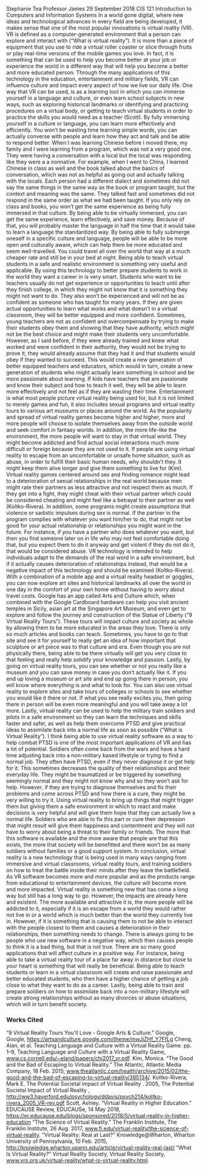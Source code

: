 Stephanie Tea
Professor James
29 September 2018
CIS 121 Introduction to Computers and Information Systems
    In a world gone digital, where new ideas and technological advances in every field are being developed, it makes sense that one of the most popular innovations is virtual reality (VR). VR is defined as a computer-generated environment that a person can explore and interact with (“What is virtual reality”).  It is more than a piece of equipment that you use to ride a virtual roller coaster or slice through fruits or play real-time versions of the mobile games you love. In fact, it is something that can be used to help you become better at your job or experience the world in a different way that will help you become a better and more educated person. Through the many applications of this technology in the education, entertainment and military fields, VR can influence culture and impact every aspect of how we live our daily life. 
    One way that VR can be used, is as a learning tool in which you can immerse yourself in a language and culture, or even learn school subjects in new ways, such as exploring historical landmarks or identifying and practicing procedures on a virtual body, or getting to teach virtual students in order to practice the skills you would need as a teacher (Scott). By fully immersing yourself in a culture or language, you can learn more effectively and efficiently. You won’t be wasting time learning simple words, you can actually converse with people and learn how they act and talk and be able to respond better. When I was learning Chinese before I moved there, my family and I were learning from a program, which was not a very good one. They were having a conversation with a local but the local was responding like they were a a nonnative. For example, when I went to China, I learned Chinese in class as well and the book talked about the basics of conversation, which was not as helpful as going out and actually talking with the locals. Each person had a different dialect and sometimes did not say the same things in the same way as the book or program taught, but the context and meaning was the same. They talked fast and sometimes did not respond in the same order as what we had been taught. If you only rely on class and books, you won’t get the same experience as being fully immersed in that culture. By being able to be virtually immersed, you can get the same experience, learn effectively, and save money. Because of that, you will probably master the language in half the time that it would take to learn a language the standardized way. By being able to fully submerge oneself in a specific culture and language, people will be able to be more open and culturally aware, which can help them be more educated and seem well-travelled. You could travel all over the world that way at a much cheaper rate and still be in your bed at night. 
    Being able to teach virtual students in a safe and realistic environment is something very useful and applicable. By using this technology to better prepare students to work in the world they want a career in is very smart. Students who want to be teachers usually do not get experience or opportunities to teach until after they finish college, in which they might not know that it is something they might not want to do. They also won’t be experienced and will not be as confident as someone who has taught for many years. If they are given actual opportunities to learn what works and what doesn’t in a virtual classroom, they will be better equipped and more confident. Sometimes, young teachers are not as confident and overcompensate by trying to make their students obey them and showing that they have authority, which might not be the best choice and might make their students very uncomfortable. However, as I said before, if they were already trained and knew what worked and were confident in their authority, they would not be trying to prove it, they would already assume that they had it and that students would obey if they wanted to succeed. This would create a new generation of better equipped teachers and educators, which would in turn, create a new generation of students who might actually learn something in school and be more passionate about learning. If kids have teachers that are passionate and know their subject and how to teach it well, they will be able to learn more effectively and not feel as if they are wasting their time. 
   Entertainment is what most people picture virtual reality being used for, but it is not limited to merely games and fun, it also includes sexual programs and virtual reality tours to various art museums or places around the world. As the popularity and spread  of virtual reality games become higher and higher, more and more people will choose to isolate themselves away from the outside world and seek comfort in fantasy worlds. In addition, the more life-like the environment, the more people will want to stay in that virtual world. They might become addicted and find actual social interactions much more difficult or foreign because they are not used to it. If people are using virtual reality to escape from an uncomfortable or unsafe home situation, such as abuse, in order to fulfill their basic human needs, why shouldn’t they. It might keep them alive longer and give them something to live for (Kim). 
    Virtual reality games centered around sex and finding romance might lead to a deterioration of sexual relationships in the real world because men might rate their partners as less attractive and not respect them as much. If they get into a fight, they might cheat with their virtual partner which could be considered cheating and might feel like a betrayal to their partner as well (Koltko-Rivera). In addition, some programs might create assumptions that violence or sadistic impulses during sex is normal. If the partner in the program complies with whatever you want him/her to do, that might not be good for your actual relationship or relationships you might want in the future. For instance, if you have a partner who does whatever you want, but then you find someone later on in life who may not feel comfortable doing that, but you expect them to do it anyway and get violent if they do not do it, that would be considered abuse. VR technology is intended to help individuals adapt to the demands of the real word in a safe environment, but if it actually causes deterioration of relationships instead, that would be a negative impact of this technology and should be examined (Koltko-Rivera). 
    With a combination of a mobile app and a virtual reality headset or goggles, you can now explore art sites and historical landmarks all over the world in one day in the comfort of your own home without having to worry about travel costs. Google has an app called Arts and Culture which, when combined with the Google Cardboard hardware can help you visit ancient temples in Sicily, asian art at the Singapore Art Museum, and even get to explore and follow the journey and construction of the Statue of Liberty (“9 Virtual Reality Tours”). These tours will impact culture and society as whole by allowing them to be more educated in the areas they love. There is only so much articles and books can teach. Sometimes, you have to go to that site and see it for yourself to really get an idea of how important that sculpture or art piece was to that culture and era. Even though you are not physically there, being able to be there virtually will get you very close to that feeling and really help solidify your knowledge and passion. Lastly, by going on virtual reality tours, you can see whether or not you really like a museum and you can save money in case you don’t actually like it. If you end up loving a museum or art site and end up going there in person, you will know where everything is and what to look for. You can also use virtual reality to explore sites and take tours of colleges or schools to see whether you would like it there or not. If what you see really excites you, then going there in person will be even more meaningful and you will take away a lot more. 
    Lastly, virtual reality can be used to help the military train soldiers and pilots in a safe environment so they can learn the techniques and skills faster and safer, as well as help them overcome PTSD and give practical ideas to assimilate back into a normal life as soon as possible (“What is Virtual Reality”). I think being able to use virtual reality software as a way to help combat PTSD is one of the most important applications of VR and has a lot of potential. Soldiers often come back from the wars and have a hard time adjusting back into a non-military based lifestyle or trying to find a normal job. They often have PTSD, even if they never diagnose it or get help for it. This sometimes decreases the quality of their relationships and their everyday life. They might be traumatized or be triggered by something seemingly normal and they might not know why and so they won’t ask for help. However, if they are trying to diagnose themselves and fix their problems and come across PTSD and how there is a cure, they might be very willing to try it. Using virtual reality to bring up things that might trigger them but giving them a safe environment in which to react and make decisions is very helpful and will give them hope that they can actually live a normal life. Soldiers who are able to fix this part or cure their depression that might result will give them happiness and contentment and they will not have to worry about being a threat to their family or friends. The more that this software is available and the more aware that people are that this exists, the more that society will be benefitted and there won’t be as many soldiers without families or a good support system. 
    In conclusion, virtual reality is a new technology that is being used in many ways ranging from immersive and virtual classrooms, virtual reality tours, and training soldiers on how to treat the battle inside their minds after they leave the battlefield. As VR software becomes more and more popular and as the products range from educational to entertainment devices, the culture will become more and more impacted. Virtual reality is something new that has come a long way but still has a long way to go. However, the impacts are already here and existent. The more available and attractive it is, the more people will be addicted to it, especially if it is an escape from a world they would rather not live in or a world which is much better than the world they currently live in. However, if it is something that is causing them to not be able to interact with the people closest to them and causes a deterioration in their relationships, then something needs to change. There is always going to be people who use new software in a negative way, which then causes people to think it is a bad thing, but that is not true. There are so many good applications that will affect culture in a positive way. For instance, being able to take a virtual reality tour of a place far away in distance but close to your heart is something that will really be beneficial. Being able to teach students or learn in a virtual classroom will create and raise passionate and better educated students, who then have a higher chance of getting a job close to what they want to do as a career. Lastly, being able to train and prepare soldiers on how to assimilate back into a non-military lifestyle will create strong relationships without as many divorces or abuse situations, which will in turn benefit society. 


### Works Cited
“9 Virtual Reality Tours You'll Love - Google Arts & Culture.” Google, Google, https://artsandculture.google.com/theme/mwJiZHf_Y7FfLg 
Cheng, Alan, et al. Teaching Language and Culture with a Virtual Reality Game. pp. 1–9, Teaching Language and Culture with a Virtual Reality Game, www.cs.cornell.edu/~eland/papers/chi2017_vr.pdf. 
Kim, Monica. “The Good and the Bad of Escaping to Virtual Reality.” The Atlantic, Atlantic Media Company, 18 Feb. 2015, www.theatlantic.com/health/archive/2015/02/the-good-and-the-bad-of-escaping-to-virtual-reality/385134/.
Koltko-Rivera, Mark E. The Potential Societal Impact of Virtual Reality . 2005, The Potential Societal Impact of Virtual Reality , http://ww3.haverford.edu/psychology/ddavis/psych214/koltko-rivera_2005_VR-rev.pdf 
Scott, Ashley. “Virtual Reality in Higher Education.” EDUCAUSE Review, EDUCAUSe, 14 May 2018, https://er.educause.edu/blogs/sponsored/2018/5/virtual-reality-in-higher-education 
“The Science of Virtual Reality.” The Franklin Institute, The Franklin Institute, 26 Aug. 2017, www.fi.edu/virtual-reality/the-science-of-virtual-reality.
“Virtual Reality: Real at Last?” Knowledge@Wharton, Wharton University of Pennsylvania, 10 Feb. 2015, http://knowledge.wharton.upenn.edu/article/virtual-reality-real-last/ 
“What Is Virtual Reality?” Virtual Reality Society, Virtual Reality Society, www.vrs.org.uk/virtual-reality/what-is-virtual-reality.html. 
